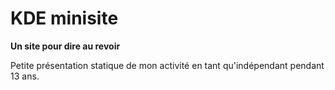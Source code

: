 # KDE minisite

**Un site pour dire au revoir**

Petite présentation statique de mon activité en tant qu'indépendant pendant 13 ans.
